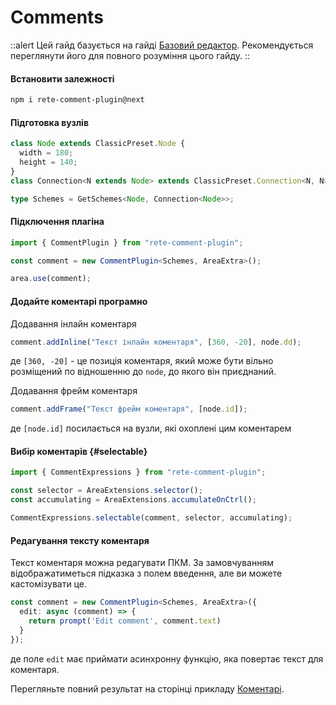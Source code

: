 # Comments

::alert
Цей гайд базується на гайді [Базовий редактор](/uk/docs/basic). Рекомендується переглянути його для повного розуміння цього гайду.
::

#### Встановити залежності

```bash
npm i rete-comment-plugin@next
```

#### Підготовка вузлів

```ts
class Node extends ClassicPreset.Node {
  width = 180;
  height = 140;
}
class Connection<N extends Node> extends ClassicPreset.Connection<N, N> {}

type Schemes = GetSchemes<Node, Connection<Node>>;
```

#### Підключення плагіна

```ts
import { CommentPlugin } from "rete-comment-plugin";

const comment = new CommentPlugin<Schemes, AreaExtra>();

area.use(comment);
```

#### Додайте коментарі програмно

Додавання інлайн коментаря

```ts
comment.addInline("Текст інлайн коментаря", [360, -20], node.dd);
```

де `[360, -20]` - це позиція коментаря, який може бути вільно розміщений по відношенню до `node`, до якого він приєднаний.

Додавання фрейм коментаря

```ts
comment.addFrame("Текст фрейм коментаря", [node.id]);
```

де `[node.id]` посилається на вузли, які охоплені цим коментарем

#### Вибір коментарів {#selectable}

```ts
import { CommentExpressions } from "rete-comment-plugin";

const selector = AreaExtensions.selector();
const accumulating = AreaExtensions.accumulateOnCtrl();

CommentExpressions.selectable(comment, selector, accumulating);
```

#### Редагування тексту коментаря

Текст коментаря можна редагувати ПКМ. За замовчуванням відображатиметься підказка з полем введення, але ви можете кастомізувати це.

```ts
const comment = new CommentPlugin<Schemes, AreaExtra>({
  edit: async (comment) => {
    return prompt('Edit comment', comment.text)
  }
});
```

де поле `edit` має приймати асинхронну функцію, яка повертає текст для коментаря.

Перегляньте повний результат на сторінці прикладу [Коментарі](/uk/examples/comments).
